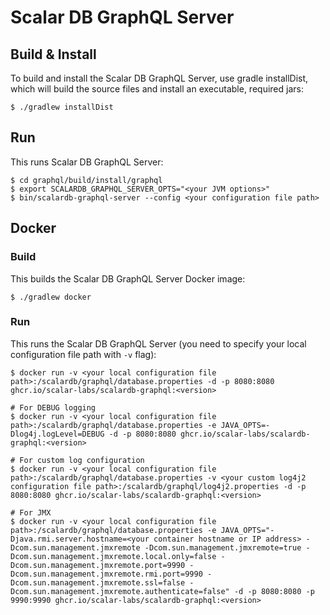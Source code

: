 # Scalar DB GraphQL Server

## Build & Install

To build and install the Scalar DB GraphQL Server, use gradle installDist, which will build the source files and install an executable, required jars:

```
$ ./gradlew installDist
```

## Run

This runs Scalar DB GraphQL Server:

```
$ cd graphql/build/install/graphql
$ export SCALARDB_GRAPHQL_SERVER_OPTS="<your JVM options>"
$ bin/scalardb-graphql-server --config <your configuration file path>
```

## Docker

### Build

This builds the Scalar DB GraphQL Server Docker image:

```
$ ./gradlew docker
```

### Run

This runs the Scalar DB GraphQL Server (you need to specify your local configuration file path with `-v` flag):

```
$ docker run -v <your local configuration file path>:/scalardb/graphql/database.properties -d -p 8080:8080 ghcr.io/scalar-labs/scalardb-graphql:<version>

# For DEBUG logging
$ docker run -v <your local configuration file path>:/scalardb/graphql/database.properties -e JAVA_OPTS=-Dlog4j.logLevel=DEBUG -d -p 8080:8080 ghcr.io/scalar-labs/scalardb-graphql:<version>

# For custom log configuration
$ docker run -v <your local configuration file path>:/scalardb/graphql/database.properties -v <your custom log4j2 configuration file path>:/scalardb/graphql/log4j2.properties -d -p 8080:8080 ghcr.io/scalar-labs/scalardb-graphql:<version>

# For JMX
$ docker run -v <your local configuration file path>:/scalardb/graphql/database.properties -e JAVA_OPTS="-Djava.rmi.server.hostname=<your container hostname or IP address> -Dcom.sun.management.jmxremote -Dcom.sun.management.jmxremote=true -Dcom.sun.management.jmxremote.local.only=false -Dcom.sun.management.jmxremote.port=9990 -Dcom.sun.management.jmxremote.rmi.port=9990 -Dcom.sun.management.jmxremote.ssl=false -Dcom.sun.management.jmxremote.authenticate=false" -d -p 8080:8080 -p 9990:9990 ghcr.io/scalar-labs/scalardb-graphql:<version>
```
